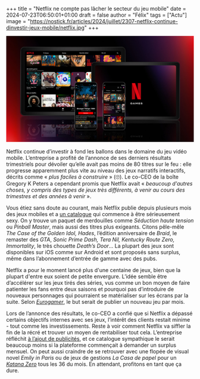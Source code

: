 
+++
title = "Netflix ne compte pas lâcher le secteur du jeu mobile"
date = 2024-07-23T06:50:01+01:00
draft = false
author = "Félix"
tags = ["Actu"]
image = "https://nostick.fr/articles/2024/juillet/2307-netflix-continue-dinvestir-jeux-mobile/netflix.jpg"
+++

![Des jeux Netflix sur mobile](netflix.jpg)

Netflix continue d’investir à fond les ballons dans le domaine du jeu vidéo mobile. L’entreprise a profité de l’annonce de ses derniers résultats trimestriels pour dévoiler qu’elle avait pas moins de 80 titres sur le feu : elle progresse apparemment plus vite au niveau des jeux narratifs interactifs, décrits comme « *plus faciles à construire* » (🙄). Le co-CEO de la boîte Gregory K Peters a cependant promis que Netflix avait « *beaucoup d'autres choses, y compris des types de jeux très différents, à venir au cours des trimestres et des années à venir* ».

Vous étiez sans doute au courant, mais Netflix publie depuis plusieurs mois des jeux mobiles et a [un catalogue](https://apps.apple.com/fr/developer/netflix-inc/id363590054) qui commence à être sérieusement sexy. On y trouve un paquet de merdouilles comme *‌Séduction haute tension* ou *Pinball Master*, mais aussi des titres plus exigeants. Citons pêle-mêle *The Case of the Golden Idol, Hades*, l’édition anniversaire de *Braid*, le remaster des *GTA*, *Sonic Prime Dash, Tera Nil, Kentucky Route Zero, Immortality*, le très chouette *Death’s Door*… La plupart des jeux sont disponibles sur iOS comme sur Android et sont proposés sans surplus, même dans l’abonnement d’entrée de gamme avec des pubs. 

Netflix a pour le moment lancé plus d'une centaine de jeux, bien que la plupart d'entre eux soient de petite envergure. L’idée semble être d’accélérer sur les jeux tirés des séries, vus comme un bon moyen de faire patienter les fans entre deux saisons et pourquoi pas d’introduire de nouveaux personnages qui pourraient se matérialiser sur les écrans par la suite. Selon *[Eurogamer](https://www.eurogamer.net/netflix-has-over-80-games-currently-in-development-and-plans-to-launch-one-each-month)*, le but serait de publier un nouveau jeu par mois.

Lors de l’annonce des résultats, le co-CEO a confié que si Netflix a dépassé certains objectifs internes avec ses jeux, l’intérêt des clients restait minime - tout comme les investissements. Reste à voir comment Netflix va siffler la fin de la récré et trouver un moyen de rentabiliser tout cela. L’entreprise réfléchit [à l’ajout de publicités](https://www.gamedeveloper.com/business/netflix-exploring-in-game-ads-other-revenue-options-for-games-service), et ce catalogue sympathique le serait beaucoup moins si la plateforme commençait à demander un surplus mensuel. On peut aussi craindre de se retrouver avec une flopée de visual novel *Emily in Paris* ou de jeux de gestions *La Casa de papel* pour un  *[Katana Zero](https://nostick.fr/articles/2024/juin/2504-test-de-katana-zero/)* tous les 36 du mois. En attendant, profitons en tant que ça dure.